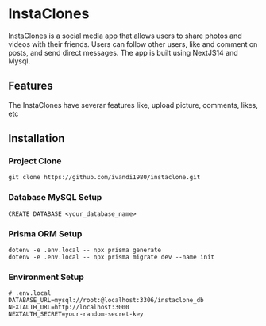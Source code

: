 # InstaClones

InstaClones is a social media app that allows users to share photos and videos with their friends. Users can follow other users, like and comment on posts, and send direct messages. The app is built using NextJS14 and Mysql.

## Features

The InstaClones have severar features like, upload picture, comments, likes, etc

## Installation

### Project Clone

```
git clone https://github.com/ivandi1980/instaclone.git
```

### Database MySQL Setup

```
CREATE DATABASE <your_database_name>
```

### Prisma ORM Setup

```
dotenv -e .env.local -- npx prisma generate
dotenv -e .env.local -- npx prisma migrate dev --name init
```

### Environment Setup
```
# .env.local
DATABASE_URL=mysql://root:@localhost:3306/instaclone_db
NEXTAUTH_URL=http://localhost:3000
NEXTAUTH_SECRET=your-random-secret-key

```

